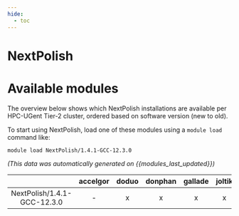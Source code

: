 ```yaml
---
hide:
  - toc
---
```


NextPolish
==========

# Available modules


The overview below shows which NextPolish installations are available per HPC-UGent Tier-2 cluster, ordered based on software version (new to old).

To start using NextPolish, load one of these modules using a `module load` command like:

```shell
module load NextPolish/1.4.1-GCC-12.3.0
```

*(This data was automatically generated on {{modules_last_updated}})*  

| |accelgor|doduo|donphan|gallade|joltik|litleo|shinx|
| :---: | :---: | :---: | :---: | :---: | :---: | :---: | :---: |
|NextPolish/1.4.1-GCC-12.3.0|-|x|x|x|x|x|x|
